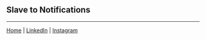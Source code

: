 ## Slave to Notifications 

***
[Home](https://pjosingh.github.io/tempLandingPage) | [LinkedIn](https://www.linkedin.com/in/prabhjot-singh-6331493b/) | [Instagram](https://www.instagram.com/pjosingh/)
